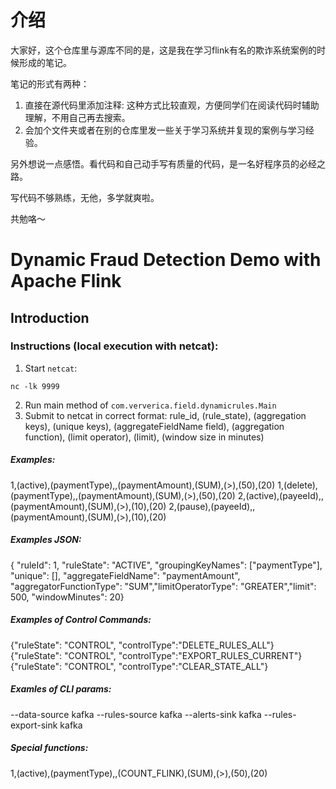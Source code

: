 # 介绍

大家好，这个仓库里与源库不同的是，这是我在学习flink有名的欺诈系统案例的时候形成的笔记。

笔记的形式有两种：

1. 直接在源代码里添加注释: 这种方式比较直观，方便同学们在阅读代码时辅助理解，不用自己再去搜索。
2. 会加个文件夹或者在别的仓库里发一些关于学习系统并复现的案例与学习经验。

另外想说一点感悟。看代码和自己动手写有质量的代码，是一名好程序员的必经之路。


写代码不够熟练，无他，多学就爽啦。

共勉咯～


# Dynamic Fraud Detection Demo with Apache Flink

## Introduction


### Instructions (local execution with netcat):

1. Start `netcat`:
```
nc -lk 9999
```
2. Run main method of `com.ververica.field.dynamicrules.Main`
3. Submit to netcat in correct format:
rule_id, (rule_state), (aggregation keys), (unique keys), (aggregateFieldName field), (aggregation function), (limit operator), (limit), (window size in minutes)

##### Examples:

1,(active),(paymentType),,(paymentAmount),(SUM),(>),(50),(20)
1,(delete),(paymentType),,(paymentAmount),(SUM),(>),(50),(20)
2,(active),(payeeId),,(paymentAmount),(SUM),(>),(10),(20)
2,(pause),(payeeId),,(paymentAmount),(SUM),(>),(10),(20)

##### Examples JSON:  
{ "ruleId": 1, "ruleState": "ACTIVE", "groupingKeyNames": ["paymentType"], "unique": [], "aggregateFieldName": "paymentAmount", "aggregatorFunctionType": "SUM","limitOperatorType": "GREATER","limit": 500, "windowMinutes": 20}

##### Examples of Control Commands:

{"ruleState": "CONTROL", "controlType":"DELETE_RULES_ALL"}
{"ruleState": "CONTROL", "controlType":"EXPORT_RULES_CURRENT"}
{"ruleState": "CONTROL", "controlType":"CLEAR_STATE_ALL"}


##### Examles of CLI params:
--data-source kafka --rules-source kafka --alerts-sink kafka --rules-export-sink kafka

##### Special functions:
1,(active),(paymentType),,(COUNT_FLINK),(SUM),(>),(50),(20)
